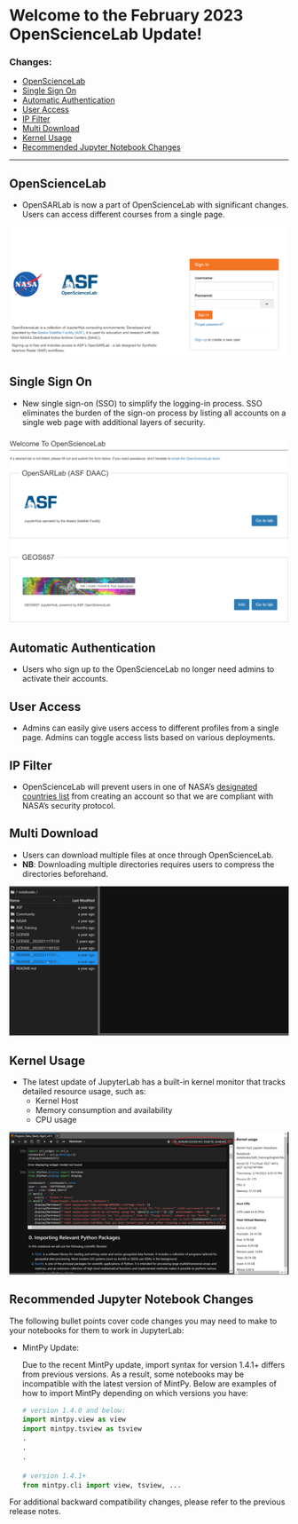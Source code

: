 # Welcome to the February 2023 OpenScienceLab Update!

### Changes:
- [OpenScienceLab](#opensciencelab)
- [Single Sign On](#single-sign-on)
- [Automatic Authentication](#automatic-authentication)
- [User Access](#user-access)
- [IP Filter](#ip-filter)
- [Multi Download](#multi-download)
- [Kernel Usage](#kernel-usage)
- [Recommended Jupyter Notebook Changes](#recommended-jupyter-notebook-changes)

---
  
## **OpenScienceLab**

- OpenSARLab is now a part of OpenScienceLab with significant changes. Users can access different courses from a single page.

![opensciencelab front page](../assets/opensciencelab.PNG)

## **Single Sign On**

- New single sign-on (SSO) to simplify the logging-in process. SSO eliminates the burden of the sign-on process by listing all accounts on a single web page with additional layers of security.

![sso page](../assets/single_sign_on.PNG)

## **Automatic Authentication**
- Users who sign up to the OpenScienceLab no longer need admins to activate their accounts.

## **User Access**
- Admins can easily give users access to different profiles from a single page. Admins can toggle access lists based on various deployments.

## **IP Filter**

- OpenScienceLab will prevent users in one of NASA’s [designated countries list](https://www.nasa.gov/sites/default/files/atoms/files/designated_country_list_6.10.2022.pdf) from creating an account so that we are compliant with NASA’s security protocol.

## **Multi Download**
- Users can download multiple files at once through OpenScienceLab.
- **NB**: Downloading multiple directories requires users to compress the directories beforehand.

![multi download](../assets/multi_download.gif)

## **Kernel Usage**
- The latest update of JupyterLab has a built-in kernel monitor that tracks detailed resource usage, such as:
  - Kernel Host
  - Memory consumption and availability
  - CPU usage


![kernel usage](../assets/kernel_usage.PNG)

## **Recommended Jupyter Notebook Changes**

The following bullet points cover code changes you may need to make to your notebooks for them to work in JupyterLab:

- MintPy Update:

    Due to the recent MintPy update, import syntax for version 1.4.1+ differs from previous versions. As a result, some notebooks may be incompatible with the latest version of MintPy. Below are examples of how to import MintPy depending on which versions you have:

    ``` python
    # version 1.4.0 and below:
    import mintpy.view as view
    import mintpy.tsview as tsview
    .
    .
    .
    
    # version 1.4.1+
    from mintpy.cli import view, tsview, ...        
    ```

For additional backward compatibility changes, please refer to the previous release notes.
